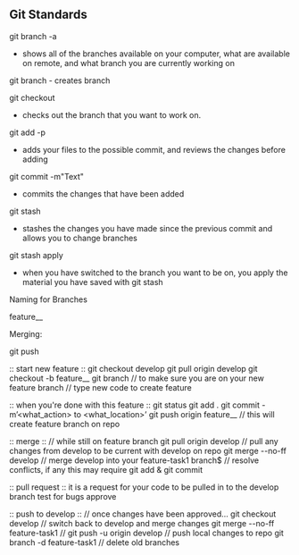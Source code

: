 ## Git Standards

git branch -a
  - shows all of the branches available on your computer, what are available on remote, and what branch you are currently working on

git branch <branch>
    - creates branch

git checkout <branch>
  - checks out the branch that you want to work on.

git add -p
  - adds your files to the possible commit, and reviews the changes before adding

git commit -m"Text"
  - commits the changes that have been added

git stash
  - stashes the changes you have made since the previous commit and allows you to change branches

git stash apply
  - when you have switched to the branch you want to be on, you apply the material you have saved with git stash

Naming for Branches

feature_<featurename>_<initials>

Merging:

git push <featurebranch>


 :: start new feature ::
git checkout develop
git pull origin develop
git checkout -b feature_<featurename>_<initials>
git branch   // to make sure you are on your new feature branch
// type new code to create feature

:: when you're done with this feature ::
git status
git add .
git commit -m’<what_action> to <what_location>’
git push origin feature_<featurename>_<initials> // this will create feature branch on repo

:: merge ::
// while still on feature branch
git pull origin develop    // pull any changes from develop to be current with develop on repo
git merge --no-ff develop   // merge develop into your feature-task1 branch$
// resolve conflicts, if any this may require git add & git commit

:: pull request ::
it is a request for your code to be pulled in to the develop branch
test for bugs
approve

:: push to develop ::
// once changes have been approved…
git checkout develop  // switch back to develop and merge changes
git merge --no-ff feature-task1  //
git push -u origin develop // push local changes to repo
git branch -d feature-task1 // delete old branches
